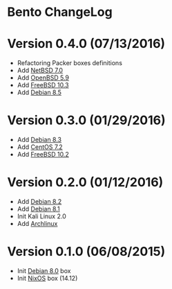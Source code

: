 Bento ChangeLog
================

# Version 0.4.0 (07/13/2016)

- Refactoring Packer boxes definitions
- Add [NetBSD 7.0][]
- Add [OpenBSD 5.9][]
- Add [FreeBSD 10.3][]
- Add [Debian 8.5][]

# Version 0.3.0 (01/29/2016)

- Add [Debian 8.3][]
- Add [CentOS 7.2][]
- Add [FreeBSD 10.2][]

# Version 0.2.0 (01/12/2016)

- Add [Debian 8.2][]
- Add [Debian 8.1][]
- Init Kali Linux 2.0
- Add [Archlinux][]

# Version 0.1.0 (06/08/2015)

- Init [Debian 8.0][] box
- Init [NixOS][] box (14.12)


[Debian 8.0]: https://atlas.hashicorp.com/nlamirault/boxes/debian-8
[Debian 8.1]: https://atlas.hashicorp.com/nlamirault/boxes/debian-8
[Debian 8.2]: https://atlas.hashicorp.com/nlamirault/boxes/debian-8
[Debian 8.3]: https://atlas.hashicorp.com/nlamirault/boxes/debian-8
[Debian 8.5]: https://atlas.hashicorp.com/nlamirault/boxes/debian-8
[Centos 7.2]: https://atlas.hashicorp.com/nlamirault/boxes/centos-7.2
[NixOS]: https://atlas.hashicorp.com/nlamirault/boxes/nixos
[Archlinux]: https://atlas.hashicorp.com/nlamirault/boxes/archlinux

[FreeBSD 10.2]: https://atlas.hashicorp.com/nlamirault/boxes/freebsd-10.2
[FreeBSD 10.3]: https://atlas.hashicorp.com/nlamirault/boxes/freebsd-10.3
[NetBSD 7.0]: https://atlas.hashicorp.com/nlamirault/boxes/netbsd-7.0
[OpenBSD 5.9]: https://atlas.hashicorp.com/nlamirault/boxes/openbsd-5.9
